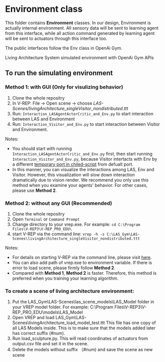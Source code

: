 # Environment class
This folder contains **Environment** classes. In our design, Environment is actually internal environment. All sensory data will be sent to learning agent from this interface, while all action command generated by learning agent will be sent to actuators through this interface too.

The public interfaces follow the Env class in OpenAi Gym.

Living Architecture System simulated environment with OpenAi Gym APIs

## To run the simulating environment
### Method 1: with GUI (Only for visulizing behavior)
   1. Clone the whole repositry
   2. In V-REP: File -> Open scene -> choose _LAS-Scenes/livingArchitecture_singleVisitor_nondistributed.ttt_ 
   3. Run: `Interaction_LASAgentActorCritic_and_Env.py` to start interaction between LAS and Environment
   4. Run: `Interaction_Visitor_and_Env.py` to start interaction between Visitor and Environment.

Notes:
  
  * You should start with running `Interaction_LASAgentActorCritic_and_Env.py` first, then start running `Interaction_Visitor_and_Env.py`, because Visitor intertacts with Env by a different [temporary port in chiled-script](http://www.coppeliarobotics.com/helpFiles/en/remoteApiServerSide.htm) from defualt port.
  * In this manner, you can visualize the interactions among LAS, Env and Visitor. However, this visualization will slow down interaction dramatically due to vision render. We recommend you only use this method when you examine your agents' behavior. For other cases, please use **Method 2**. 

### Method 2: without any GUI (Recommended)
   1. Clone the whole repositry
   2. Open `Terminal` or `Command Prompt`
   3. Change directory to your vrep.exe. For example: `cd C:\Program Files\V-REP3\V-REP_PRO_EDU\`
   4. start V-REP via the command line: `vrep -h -s C:\LAS_Gym\LAS-Scenes\livingArchitecture_singleVisitor_nondistributed.ttt`

Notes:
  
  * For details on starting V-REP via the command line, please visit [here](http://www.coppeliarobotics.com/helpFiles/en/commandLine.htm).
  * You can also add path of vrep.exe to environment variable. If there is error to load scene, please firmly follow **Method 2**.
  * Compared with **Method 1**, **Method 2** is faster. Therefore, this method is preferred when you training your learning algorithm.



### To create a scene of living architecture environment:
1. Put the LAS_Gym\LAS-Scenes\las_scene_models\LAS_Model folder in your VREP model folder.  For example: C:\Program Files\V-REP3\V-REP_PRO_EDU\models\LAS_Model
2. Open VREP and load LAS_Gym\LAS-Scenes\livingArchitecture_load_model_test.ttt  This file has one copy of all LAS Models inside. This is to make sure that the models added later has correct suffix (#num). 
2. Run load_sculpture.py. This will read coordinates of actuators from output.csv file and set it in the scene.
4. Delete the models without suffix （#num) and save the scene as new scene
